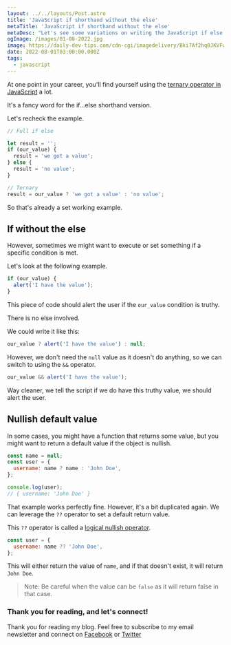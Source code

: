 ```yaml
---
layout: ../../layouts/Post.astro
title: 'JavaScript if shorthand without the else'
metaTitle: 'JavaScript if shorthand without the else'
metaDesc: "Let's see some variations on writing the JavaScript if else statement without the else part"
ogImage: /images/01-08-2022.jpg
image: https://daily-dev-tips.com/cdn-cgi/imagedelivery/Bki7Af2hq0JKVFw1XYYMQg/fb08f192-e1dd-436a-bd47-235382738d00
date: 2022-08-01T03:00:00.000Z
tags:
  - javascript
---
```


At one point in your career, you'll find yourself using the [ternary operator in JavaScript](https://daily-dev-tips.com/posts/javascript-basics-if-else-statement/#javascript-ternary-operator) a lot.

It's a fancy word for the if...else shorthand version.

Let's recheck the example.

```js
// Full if else

let result = '';
if (our_value) {
  result = 'we got a value';
} else {
  result = 'no value';
}

// Ternary
result = our_value ? 'we got a value' : 'no value';
```

So that's already a set working example.

## If without the else

However, sometimes we might want to execute or set something if a specific condition is met.

Let's look at the following example.

```js
if (our_value) {
  alert('I have the value');
}
```

This piece of code should alert the user if the `our_value` condition is truthy.

There is no else involved.

We could write it like this:

```js
our_value ? alert('I have the value') : null;
```

However, we don't need the `null` value as it doesn't do anything, so we can switch to using the `&&` operator.

```js
our_value && alert('I have the value');
```

Way cleaner, we tell the script if we do have this truthy value, we should alert the user.

## Nullish default value

In some cases, you might have a function that returns some value, but you might want to return a default value if the object is nullish.

```js
const name = null;
const user = {
  username: name ? name : 'John Doe',
};

console.log(user);
// { username: 'John Doe' }
```

That example works perfectly fine. However, it's a bit duplicated again. We can leverage the `??` operator to set a default return value.

This `??` operator is called a [logical nullish operator](https://daily-dev-tips.com/posts/javascript-optional-chaining-to-the-rescue/#returning-something-better-than-undefined).

```js
const user = {
  username: name ?? 'John Doe',
};
```

This will either return the value of `name`, and if that doesn't exist, it will return `John Doe`.

> Note: Be careful when the value can be `false` as it will return false in that case.

### Thank you for reading, and let's connect!

Thank you for reading my blog. Feel free to subscribe to my email newsletter and connect on [Facebook](https://www.facebook.com/DailyDevTipsBlog) or [Twitter](https://twitter.com/DailyDevTips1)
